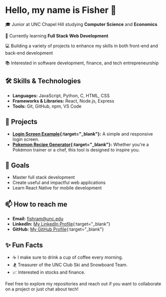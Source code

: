 # Hello, my name is Fisher 👋

🎓 Junior at UNC Chapel Hill studying **Computer Science** and **Economics**

🌱 Currently learning **Full Stack Web Development**

💻 Building a variety of projects to enhance my skills in both front-end and back-end development

📚 Interested in software development, finance, and tech entrepreneurship

## 🛠️ Skills & Technologies

- **Languages:** JavaScript, Python, C, HTML, CSS
- **Frameworks & Libraries:** React, Node.js, Express
- **Tools:** Git, GitHub, npm, VS Code

## 🌟 Projects

- **[Login Screen Example](https://github.com/fishram/loginscreen){:target="_blank"}:** A simple and responsive login screen.
- **[Pokemon Recipe Generator](https://github.com/fishram/PokemonRecipeGen){:target="_blank"}:** Whether you're a Pokémon trainer or a chef, this tool is designed to inspire you.

## 🚀 Goals

- Master full stack development
- Create useful and impactful web applications
- Learn React Native for mobile development

## 📫 How to reach me

- **Email:** [fishram@unc.edu](mailto:fishram@unc.edu)
- **LinkedIn:** [My LinkedIn Profile](https://www.linkedin.com/in/fisherramsey/){:target="_blank"}
- **GitHub:** [My GitHub Profile](https://github.com/fishram){:target="_blank"}

## ✨ Fun Facts

- ☕ I make sure to drink a cup of coffee every morning.
- 🏂 Treasurer of the UNC Club Ski and Snowboard Team.
- 📈 Interested in stocks and finance.

Feel free to explore my repositories and reach out if you want to collaborate on a project or just chat about tech!
